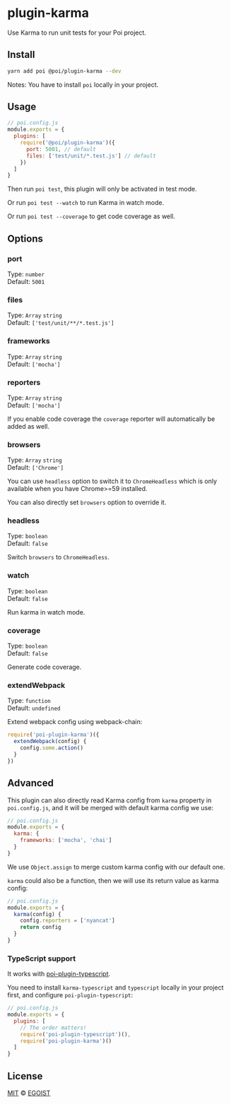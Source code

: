 # plugin-karma

Use Karma to run unit tests for your Poi project.

## Install

```bash
yarn add poi @poi/plugin-karma --dev
```

Notes: You have to install `poi` locally in your project.

## Usage

```js
// poi.config.js
module.exports = {
  plugins: [
    require('@poi/plugin-karma')({
      port: 5001, // default
      files: ['test/unit/*.test.js'] // default
    })
  ]
}
```

Then run `poi test`, this plugin will only be activated in test mode.

Or run `poi test --watch` to run Karma in watch mode.

Or run `poi test --coverage` to get code coverage as well.

## Options

### port

Type: `number`<br>
Default: `5001`

### files

Type: `Array` `string`<br>
Default: `['test/unit/**/*.test.js']`

### frameworks

Type: `Array` `string`<br>
Default: `['mocha']`

### reporters

Type: `Array` `string`<br>
Default: `['mocha']`

If you enable code coverage the `coverage` reporter will automatically be added as well.

### browsers

Type: `Array` `string`<br>
Default: `['Chrome']`

You can use `headless` option to switch it to `ChromeHeadless` which is only available when you have Chrome>=59 installed.

You can also directly set `browsers` option to override it.

### headless

Type: `boolean`<br>
Default: `false`

Switch `browsers` to `ChromeHeadless`.

### watch

Type: `boolean`<br>
Default: `false`

Run karma in watch mode.

### coverage

Type: `boolean`<br>
Default: `false`

Generate code coverage.

### extendWebpack

Type: `function`<br>
Default: `undefined`

Extend webpack config using webpack-chain:

```js
require('poi-plugin-karma')({
  extendWebpack(config) {
    config.some.action()
  }
})
```

## Advanced

This plugin can also directly read Karma config from `karma` property in `poi.config.js`, and it will be merged with default karma config we use:

```js
// poi.config.js
module.exports = {
  karma: {
    frameworks: ['mocha', 'chai']
  }
}
```

We use `Object.assign` to merge custom karma config with our default one.

`karma` could also be a function, then we will use its return value as karma config:

```js
// poi.config.js
module.exports = {
  karma(config) {
    config.reporters = ['nyancat']
    return config
  }
}
```

### TypeScript support

It works with [poi-plugin-typescript](https://github.com/egoist/poi/tree/master/packages/poi-plugin-typescript).

You need to install `karma-typescript` and `typescript` locally in your project first, and configure `poi-plugin-typescript`:

```js
// poi.config.js
module.exports = {
  plugins: [
    // The order matters!
    require('poi-plugin-typescript')(),
    require('poi-plugin-karma')()
  ]
}
```

## License

[MIT](https://oss.ninja/mit/egoist) &copy; [EGOIST](https://github.com/egoist)
